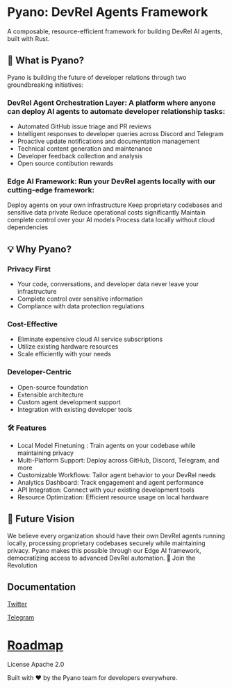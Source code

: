 # Pyano: DevRel Agents Framework

A composable, resource-efficient framework for building DevRel AI agents, built with Rust.

## 🚀 What is Pyano?
Pyano is building the future of developer relations through two groundbreaking initiatives:

### DevRel Agent Orchestration Layer: A platform where anyone can deploy AI agents to automate developer relationship tasks:

- Automated GitHub issue triage and PR reviews
- Intelligent responses to developer queries across Discord and Telegram
- Proactive update notifications and documentation management
- Technical content generation and maintenance
- Developer feedback collection and analysis
- Open source contibution rewards


### Edge AI Framework: Run your DevRel agents locally with our cutting-edge framework:

Deploy agents on your own infrastructure
Keep proprietary codebases and sensitive data private
Reduce operational costs significantly
Maintain complete control over your AI models
Process data locally without cloud dependencies



## 💡 Why Pyano?

### Privacy First

- Your code, conversations, and developer data never leave your infrastructure
- Complete control over sensitive information
- Compliance with data protection regulations

### Cost-Effective

- Eliminate expensive cloud AI service subscriptions
- Utilize existing hardware resources
- Scale efficiently with your needs

### Developer-Centric

- Open-source foundation
- Extensible architecture
- Custom agent development support
- Integration with existing developer tools

### 🛠 Features

- Local Model Finetuning : Train agents on your codebase while maintaining privacy
- Multi-Platform Support: Deploy across GitHub, Discord, Telegram, and more
- Customizable Workflows: Tailor agent behavior to your DevRel needs
- Analytics Dashboard: Track engagement and agent performance
- API Integration: Connect with your existing development tools
- Resource Optimization: Efficient resource usage on local hardware

## 🔮 Future Vision
We believe every organization should have their own DevRel agents running locally, processing proprietary codebases securely while maintaining privacy. Pyano makes this possible through our Edge AI framework, democratizing access to advanced DevRel automation.
🤝 Join the Revolution

## Documentation
[Twitter](https://x.com/pyano_fun)

[Telegram](https://t.me/+ScRjg1m1h_JlZGJl)


# [Roadmap](https://github.com/pyanoxyz/.github/blob/main/profile/ROADMAP.md)

License
Apache 2.0

Built with ❤️ by the Pyano team for developers everywhere.
